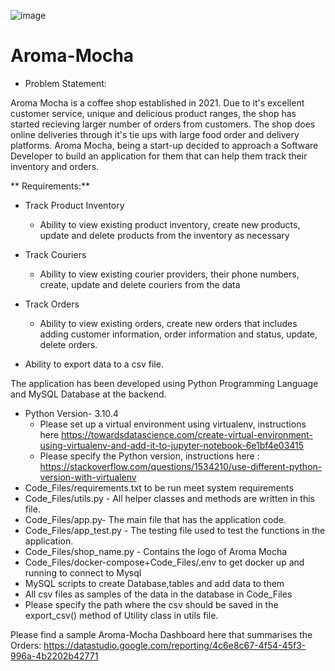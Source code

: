 
![image](https://user-images.githubusercontent.com/104994723/169697258-f5c16135-13f7-4895-adbf-0cba4dd945bc.png)








# Aroma-Mocha

- Problem Statement:  

Aroma Mocha is a coffee shop established in 2021. Due to it's excellent customer service, unique and delicious product ranges, the shop has started recieving larger number of orders from customers. The shop does online deliveries through it's tie ups with large food order and delivery platforms. Aroma Mocha, being a start-up decided to approach a Software Developer to build an application for them that can help them track their inventory and orders. 

** Requirements:**
- Track Product Inventory
   - Ability to view existing product inventory, create new products, update and delete products from the inventory as necessary   
- Track Couriers
  - Ability to view existing courier providers, their phone numbers, create, update and delete couriers from the data
- Track Orders
  - Ability to view existing orders, create new orders that includes adding customer information, order information and status, update, delete orders. 

- Ability to export data to a csv file. 

The application has been developed using Python Programming Language and MySQL Database at the backend. 

- Python Version- 3.10.4
   - Please set up a virtual environment using virtualenv, instructions here https://towardsdatascience.com/create-virtual-environment-using-virtualenv-and-add-it-to-jupyter-notebook-6e1bf4e03415
   - Please specify the Python version, instructions here : https://stackoverflow.com/questions/1534210/use-different-python-version-with-virtualenv
- Code_Files/requirements.txt to be run meet system requirements
- Code_Files/utils.py - All helper classes and methods are written in this file.  
- Code_Files/app.py- The main file that has  the application code.
- Code_Files/app_test.py - The testing file used to test the functions in the application.   
- Code_Files/shop_name.py - Contains the logo of Aroma Mocha  
- Code_Files/docker-compose+Code_Files/.env to get docker up and running to connect to Mysql
- MySQL scripts to create Database,tables and add data to them
- All csv files as samples of the data in the database in Code_Files
- Please specify the path where the csv should be saved in the export_csv() method of Utility class in utils file. 

Please find a sample Aroma-Mocha Dashboard here that summarises the Orders: https://datastudio.google.com/reporting/4c6e8c67-4f54-45f3-996a-4b2202b42771

